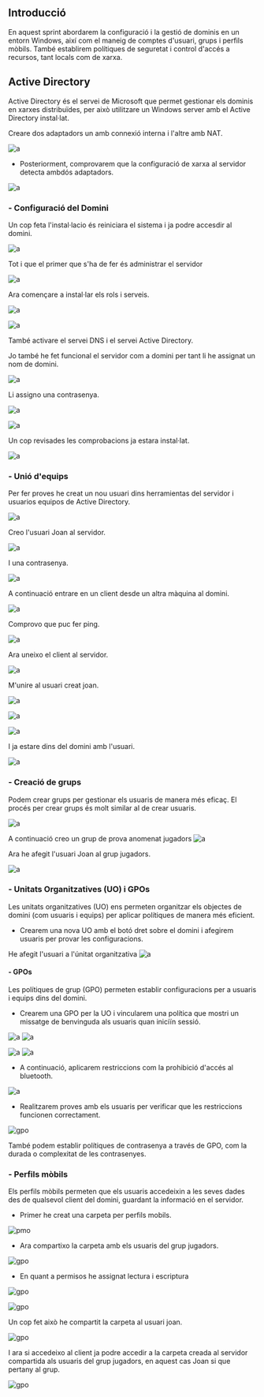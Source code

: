 ## Introducció

En aquest sprint abordarem la configuració i la gestió de dominis en un entorn Windows, així com el maneig de comptes d'usuari, grups i perfils mòbils. També establirem polítiques de seguretat i control d'accés a recursos, tant locals com de xarxa.

## Active Directory

Active Directory és el servei de Microsoft que permet gestionar els dominis en xarxes distribuïdes, per això utilitzare un Windows server amb el Active Directory instal·lat.


Creare dos adaptadors un amb connexió interna i l'altre amb NAT. 


![a](../img/interna.png)

- Posteriorment, comprovarem que la configuració de xarxa al servidor detecta ambdós adaptadors.

![a](../img/ipconf.png)



### - Configuració del Domini

Un cop feta l'instal·lacio és reiniciara el sistema i ja podre accesdir al domini.

![a](../img/dom.png)

Tot i que el primer que s'ha de fer és administrar el servidor 

![a](../img/agregar.png)

Ara començare a instal·lar els rols i serveis.

![a](../img/probar.png)

![a](../img/sul.png)


També activare el servei DNS i el servei Active Directory.

Jo també he fet funcional el servidor com a domini per tant li he assignat un nom de domini.

![a](../img/domain.png)


Li assigno una contrasenya.

![a](../img/con.png)

![a](../img/baiges.png)

Un cop revisades les comprobacions ja estara instal·lat.

![a](../img/ya.png)

### - Unió d'equips

Per fer proves he creat un nou usuari dins herramientas del servidor i usuarios equipos de Active Directory.

![a](../img/usu.png)

Creo l'usuari Joan al servidor.

![a](../img/j.png)

I una contrasenya.

![a](../img/co.png)



A continuació entrare en un client desde un altra màquina al domini.

![a](../img/estatic.png)

Comprovo que puc fer ping.

![a](../img/png.png)

Ara uneixo el client al servidor. 

![a](../img/jss.png)

M'unire al usuari creat joan.

![a](../img/joa.png)

![a](../img/cuenta.png)

![a](../img/fg.png)

I ja estare dins del domini amb l'usuari.

![a](../img/siu.png)



### - Creació de grups

Podem crear grups per gestionar els usuaris de manera més eficaç. El procés per crear grups és molt similar al de crear usuaris.

![a](../img/grupos.png)

A continuació creo un grup de prova anomenat jugadors
![a](../img/jugador.png)

Ara he afegit l'usuari Joan al grup jugadors.

![a](../img/mm.png)



### - Unitats Organitzatives (UO) i GPOs

Les unitats organitzatives (UO) ens permeten organitzar els objectes de domini (com usuaris i equips) per aplicar polítiques de manera més eficient.



- Crearem una nova UO amb el botó dret sobre el domini i afegirem usuaris per provar les configuracions.





He afegit l'usuari a l'únitat organitzativa
![a](../img/asd.png)


#### - GPOs

Les polítiques de grup (GPO) permeten establir configuracions per a usuaris i equips dins del domini.



- Crearem una GPO per la UO i vincularem una política que mostri un missatge de benvinguda als usuaris quan iniciïn sessió.

![a](../img/mo.png)
![a](../img/admin.png)

![a](../img/ini.png)
![a](../img/ho.png)


- A continuació, aplicarem restriccions com la prohibició d'accés al bluetooth.

![a](../img/blue.png)

- Realitzarem proves amb els usuaris per verificar que les restriccions funcionen correctament.

![gpo](../img/anom.png)



També podem establir polítiques de contrasenya a través de GPO, com la durada o complexitat de les contrasenyes.



### - Perfils mòbils

Els perfils mòbils permeten que els usuaris accedeixin a les seves dades des de qualsevol client del domini, guardant la informació en el servidor.

- Primer he creat una carpeta per perfils mobils.

![pmo](../img/mobils.png)

- Ara compartixo la carpeta amb els usuaris del grup jugadors.

![gpo](../img/comp.png)


- En quant a permisos he assignat lectura i escriptura

![gpo](../img/pper.png)

![gpo](../img/d.png)

Un cop fet això he compartit la carpeta al usuari joan.

![gpo](../img/c.png)


I ara si accedeixo al client ja podre accedir a la carpeta creada al servidor compartida als usuaris del grup jugadors, en aquest cas Joan si que pertany al grup.

![gpo](../img/client.png)
